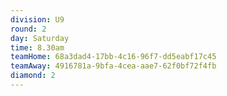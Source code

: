 ```yaml
---
division: U9
round: 2
day: Saturday
time: 8.30am
teamHome: 68a3dad4-17bb-4c16-96f7-dd5eabf17c45
teamAway: 4916781a-9bfa-4cea-aae7-62f0bf72f4fb
diamond: 2
---
```

